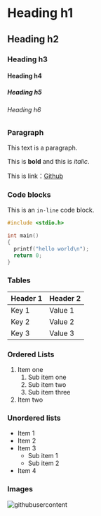 # Heading h1

## Heading h2

### Heading h3

#### Heading h4

##### Heading h5

###### Heading h6


### Paragraph

This text is a paragraph.

This is **bold** and this is _italic_.

This is link：[Github](https://github.com/Guanngxu/guanngxu-lyric-markdown-preview)

### Code blocks

This is an `in-line` code block.

```c
#include <stdio.h>

int main()
{
  printf("hello world\n");
  return 0;
}
```

### Tables

| Header 1 | Header 2 |
| --- | --- |
| Key 1 | Value 1 |
| Key 2 | Value 2 |
| Key 3 | Value 3 |

### Ordered  Lists

1. Item one
   1. Sub item one
   2. Sub item two
   3. Sub item three
2. Item two

### Unordered lists

- Item 1
- Item 2
- Item 3
   - Sub item 1
   - Sub item 2
- Item 4

### Images

![githubusercontent](https://avatars.githubusercontent.com/u/24446756?s=100&v=4)